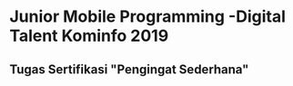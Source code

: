 # Junior Mobile Programming -Digital Talent Kominfo 2019

## Tugas Sertifikasi "Pengingat Sederhana" 


